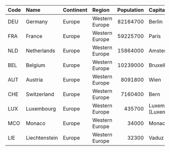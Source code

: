 | Code | Name | Continent | Region | Population | Capital |
| :--- | :--- | :--- | :--- | ---: | :--- |
| DEU | Germany | Europe | Western Europe | 82164700 | Berlin |
| FRA | France | Europe | Western Europe | 59225700 | Paris |
| NLD | Netherlands | Europe | Western Europe | 15864000 | Amsterdam |
| BEL | Belgium | Europe | Western Europe | 10239000 | Bruxelles [Brussel] |
| AUT | Austria | Europe | Western Europe | 8091800 | Wien |
| CHE | Switzerland | Europe | Western Europe | 7160400 | Bern |
| LUX | Luxembourg | Europe | Western Europe | 435700 | Luxembourg [Luxemburg/Lëtzebuerg] |
| MCO | Monaco | Europe | Western Europe | 34000 | Monaco-Ville |
| LIE | Liechtenstein | Europe | Western Europe | 32300 | Vaduz |

